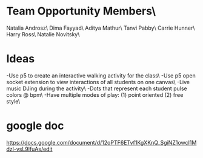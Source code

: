
# Team Opportunity Members\\
Natalia Androsz\\
Dima Fayyad\\
Aditya Mathur\\
Tanvi Pabby\\
Carrie Hunner\\
Harry Ross\\
Natalie Novitsky\\


# Ideas
-Use p5 to create an interactive walking activity for the class\\
-Use p5 open socket extension to view interactions of all students on one canvas\\
-Live music DJing during the activity\\
-Dots that represent each student pulse colors @ bpm\\
-Have multiple modes of play: (1) point oriented (2) free style\\

# google doc
https://docs.google.com/document/d/12oPTF6ETvf1KgXKnQ_SgiNZ1owcI1Mdzl-vsL9lfuAs/edit